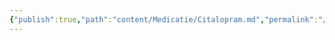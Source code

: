 ```yaml
---
{"publish":true,"path":"content/Medicatie/Citalopram.md","permalink":"/content/medicatie/citalopram/","title":"Citalopram","tags":["Medicatie/Antidepressiva/SSRI"]}
---
```


